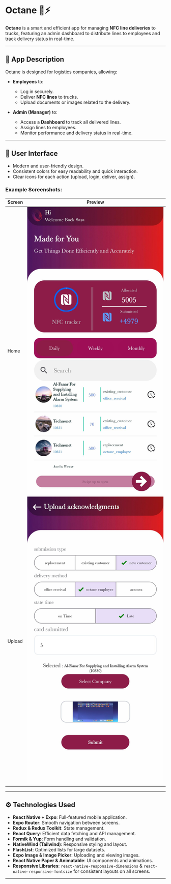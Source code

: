 # Octane 🚚⚡

**Octane** is a smart and efficient app for managing **NFC line deliveries** to trucks, featuring an admin dashboard to distribute lines to employees and track delivery status in real-time.

---

## 📝 App Description

Octane is designed for logistics companies, allowing:

- **Employees** to:
  - Log in securely.
  - Deliver **NFC lines** to trucks.
  - Upload documents or images related to the delivery.

- **Admin (Manager)** to:
  - Access a **Dashboard** to track all delivered lines.
  - Assign lines to employees.
  - Monitor performance and delivery status in real-time.

---

## 🎨 User Interface

- Modern and user-friendly design.
- Consistent colors for easy readability and quick interaction.
- Clear icons for each action (upload, login, deliver, assign).

### Example Screenshots:
| Screen | Preview |
|--------|--------|
| Home   | ![Home](./screenshots/home.jpg) |
| Upload | ![Upload](./screenshots/upload.jpg) |

---

## ⚙️ Technologies Used

- **React Native + Expo**: Full-featured mobile application.  
- **Expo Router**: Smooth navigation between screens.  
- **Redux & Redux Toolkit**: State management.  
- **React Query**: Efficient data fetching and API management.  
- **Formik & Yup**: Form handling and validation.  
- **NativeWind (Tailwind)**: Responsive styling and layout.  
- **FlashList**: Optimized lists for large datasets.  
- **Expo Image & Image Picker**: Uploading and viewing images.  
- **React Native Paper & Animatable**: UI components and animations.  
- **Responsive Libraries**: `react-native-responsive-dimensions` & `react-native-responsive-fontsize` for consistent layouts on all screens.

---


